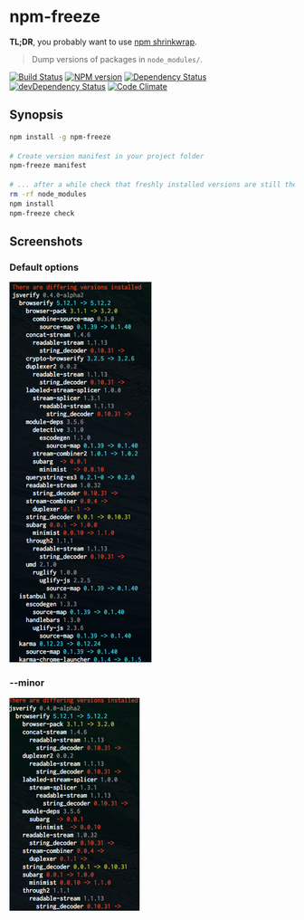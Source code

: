 # npm-freeze

**TL;DR**, you probably want to use [npm shrinkwrap](https://www.npmjs.org/doc/cli/npm-shrinkwrap.html).

> Dump versions of packages in `node_modules/`.

[![Build Status](https://secure.travis-ci.org/phadej/npm-freeze.svg?branch=master)](http://travis-ci.org/phadej/npm-freeze)
[![NPM version](https://badge.fury.io/js/npm-freeze.svg)](http://badge.fury.io/js/npm-freeze)
[![Dependency Status](https://david-dm.org/phadej/npm-freeze.svg)](https://david-dm.org/phadej/npm-freeze)
[![devDependency Status](https://david-dm.org/phadej/npm-freeze/dev-status.svg)](https://david-dm.org/phadej/npm-freeze#info=devDependencies)
[![Code Climate](https://img.shields.io/codeclimate/github/phadej/npm-freeze.svg)](https://codeclimate.com/github/phadej/npm-freeze)

## Synopsis

```sh
npm install -g npm-freeze

# Create version manifest in your project folder
npm-freeze manifest

# ... after a while check that freshly installed versions are still the same
rm -rf node_modules
npm install
npm-freeze check
```

## Screenshots

### Default options
![jsverify default](https://raw.githubusercontent.com/phadej/npm-freeze/master/screenshots/patch.png)

### --minor
![jsverify minor](https://raw.githubusercontent.com/phadej/npm-freeze/master/screenshots/minor.png)
